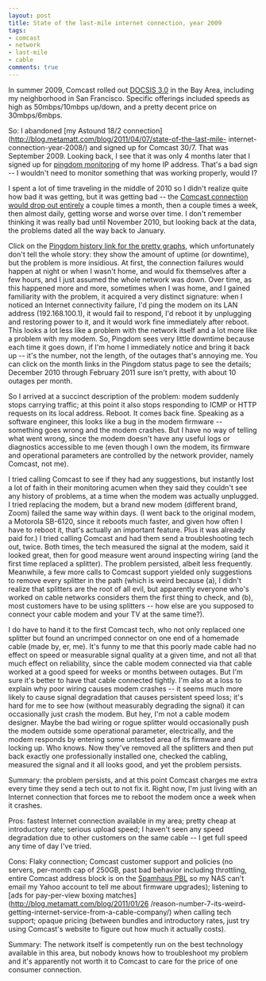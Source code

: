 ```yaml
---
layout: post
title: State of the last-mile internet connection, year 2009
tags:
- comcast
- network
- last-mile
- cable
comments: true
---
```

In summer 2009, Comcast rolled out [DOCSIS
3.0](http://en.wikipedia.org/wiki/DOCSIS#Speed_tables) in the Bay Area,
including my neighborhood in San Francisco. Specific offerings included speeds
as high as 50mbps/10mbps up/down, and a pretty decent price on 30mbps/6mbps.

So: I abandoned [my Astound 18/2
connection](http://blog.metamatt.com/blog/2011/04/07/state-of-the-last-mile-
internet-connection-year-2008/) and signed up for Comcast 30/7. That was
September 2009. Looking back, I see that it was only 4 months later that I
signed up for [pingdom monitoring](http://pingdom.com/) of my home IP address.
That's a bad sign -- I wouldn't need to monitor something that was working
properly, would I?

I spent a lot of time traveling in the middle of 2010 so I didn't realize
quite how bad it was getting, but it was getting bad -- the [Comcast
connection would drop out
entirely](http://stats.pingdom.com/sh6fgl3lqqrd/150515/history) a couple times
a month, then a couple times a week, then almost daily, getting worse and
worse over time. I don't remember thinking it was really bad until November
2010, but looking back at the data, the problems dated all the way back to
January.

Click on the [Pingdom history link for the pretty
graphs](http://stats.pingdom.com/sh6fgl3lqqrd/150515/history), which
unfortunately don't tell the whole story: they show the amount of uptime (or
downtime), but the problem is more insidious. At first, the connection
failures would happen at night or when I wasn't home, and would fix themselves
after a few hours, and I just assumed the whole network was down. Over time,
as this happened more and more, sometimes when I was home, and I gained
familiarity with the problem, it acquired a very distinct signature: when I
noticed an Internet connectivity failure, I'd ping the modem on its LAN
address (192.168.100.1), it would fail to respond, I'd reboot it by unplugging
and restoring power to it, and it would work fine immediately after reboot.
This looks a lot less like a problem with the network itself and a lot more
like a problem with my modem. So, Pingdom sees very little downtime because
each time it goes down, if I'm home I immediately notice and bring it back up
-- it's the number, not the length, of the outages that's annoying me. You can
click on the month links in the Pingdom status page to see the details;
December 2010 through February 2011 sure isn't pretty, with about 10 outages
per month.

So I arrived at a succinct description of the problem: modem suddenly stops
carrying traffic; at this point it also stops responding to ICMP or HTTP
requests on its local address. Reboot. It comes back fine. Speaking as a
software engineer, this looks like a bug in the modem firmware -- something
goes wrong and the modem crashes. But I have no way of telling what went
wrong, since the modem doesn't have any useful logs or diagnostics accessible
to me (even though I own the modem, its firmware and operational parameters
are controlled by the network provider, namely Comcast, not me).

I tried calling Comcast to see if they had any suggestions, but instantly lost
a lot of faith in their monitoring acumen when they said they couldn't see any
history of problems, at a time when the modem was actually unplugged. I tried
replacing the modem, but a brand new modem (different brand, Zoom) failed the
same way within days. (I went back to the original modem, a Motorola SB-6120,
since it reboots much faster, and given how often I have to reboot it, that's
actually an important feature. Plus it was already paid for.) I tried calling
Comcast and had them send a troubleshooting tech out, twice. Both times, the
tech measured the signal at the modem, said it looked great, then for good
measure went around inspecting wiring (and the first time replaced a
splitter). The problem persisted, albeit less frequently. Meanwhile, a few
more calls to Comcast support yielded only suggestions to remove every
splitter in the path (which is weird because (a), I didn't realize that
splitters are the root of all evil, but apparently everyone who's worked on
cable networks considers them the first thing to check, and (b), most
customers have to be using splitters -- how else are you supposed to connect
your cable modem and your TV at the same time?).

I do have to hand it to the first Comcast tech, who not only replaced one
splitter but found an uncrimped connector on one end of a homemade cable (made
by, er, me). It's funny to me that this poorly made cable had no effect on
speed or measurable signal quality at a given time, and not all that much
effect on reliability, since the cable modem connected via that cable worked
at a good speed for weeks or months between outages. But I'm sure it's better
to have that cable connected tightly. I'm also at a loss to explain why poor
wiring causes modem crashes -- it seems much more likely to cause signal
degradation that causes persistent speed loss; it's hard for me to see how
(without measurably degrading the signal) it can occasionally just crash the
modem. But hey, I'm not a cable modem designer. Maybe the bad wiring or rogue
splitter would occasionally push the modem outside some operational parameter,
electrically, and the modem responds by entering some untested area of its
firmware and locking up. Who knows. Now they've removed all the splitters and
then put back exactly one professionally installed one, checked the cabling,
measured the signal and it all looks good, and yet the problem persists.

Summary: the problem persists, and at this point Comcast charges me extra
every time they send a tech out to not fix it. Right now, I'm just living with
an Internet connection that forces me to reboot the modem once a week when it
crashes.

Pros: fastest Internet connection available in my area; pretty cheap at
introductory rate; serious upload speed; I haven't seen any speed degradation
due to other customers on the same cable -- I get full speed any time of day
I've tried.

Cons: Flaky connection; Comcast customer support and policies (no servers,
per-month cap of 250GB, past bad behavior including throttling, entire Comcast
address block is on the [Spamhaus PBL](http://www.spamhaus.org/pbl/) so my NAS
can't email my Yahoo account to tell me about firmware upgrades); listening to
[ads for pay-per-view boxing matches](http://blog.metamatt.com/blog/2011/01/26
/reason-number-7-its-weird-getting-internet-service-from-a-cable-company/)
when calling tech support; opaque pricing (between bundles and introductory
rates, just try using Comcast's website to figure out how much it actually
costs).

Summary: The network itself is competently run on the best technology
available in this area, but nobody knows how to troubleshoot my problem and
it's apparently not worth it to Comcast to care for the price of one consumer
connection.

